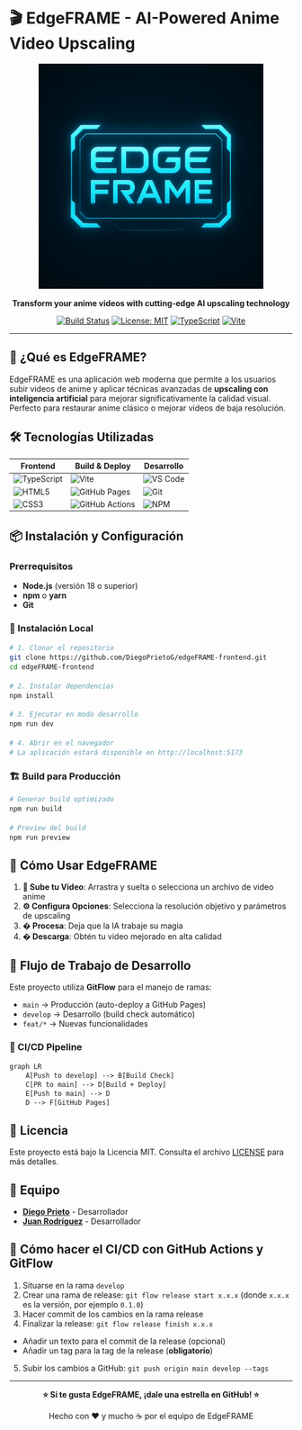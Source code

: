 # 🎬 EdgeFRAME - AI-Powered Anime Video Upscaling

<div align="center">

<img src=".github/assets/main_logo.png" alt="EdgeFRAME Logo" width="400">

**Transform your anime videos with cutting-edge AI upscaling technology**

[![Build Status](https://github.com/DiegoPrietoG/edgeFRAME-frontend/actions/workflows/deploy.yml/badge.svg)](https://github.com/DiegoPrietoG/edgeFRAME-frontend/actions)
[![License: MIT](https://img.shields.io/badge/License-MIT-yellow.svg)](https://opensource.org/licenses/MIT)
[![TypeScript](https://img.shields.io/badge/TypeScript-007ACC?logo=typescript&logoColor=white)](https://www.typescriptlang.org/)
[![Vite](https://img.shields.io/badge/Vite-646CFF?logo=vite&logoColor=white)](https://vitejs.dev/)

</div>

---

## 🌟 ¿Qué es EdgeFRAME?

EdgeFRAME es una aplicación web moderna que permite a los usuarios subir videos de anime y aplicar técnicas avanzadas de **upscaling con inteligencia artificial** para mejorar significativamente la calidad visual. Perfecto para restaurar anime clásico o mejorar videos de baja resolución.

## 🛠️ Tecnologías Utilizadas

<div align="center">

| Frontend | Build & Deploy | Desarrollo |
|----------|----------------|------------|
| ![TypeScript](https://img.shields.io/badge/TypeScript-007ACC?style=for-the-badge&logo=typescript&logoColor=white) | ![Vite](https://img.shields.io/badge/Vite-646CFF?style=for-the-badge&logo=vite&logoColor=white) | ![VS Code](https://img.shields.io/badge/VS%20Code-007ACC?style=for-the-badge&logo=visual-studio-code&logoColor=white) |
| ![HTML5](https://img.shields.io/badge/HTML5-E34F26?style=for-the-badge&logo=html5&logoColor=white) | ![GitHub Pages](https://img.shields.io/badge/GitHub%20Pages-181717?style=for-the-badge&logo=github&logoColor=white) | ![Git](https://img.shields.io/badge/Git-F05032?style=for-the-badge&logo=git&logoColor=white) |
| ![CSS3](https://img.shields.io/badge/CSS3-1572B6?style=for-the-badge&logo=css3&logoColor=white) | ![GitHub Actions](https://img.shields.io/badge/GitHub%20Actions-2088FF?style=for-the-badge&logo=github-actions&logoColor=white) | ![NPM](https://img.shields.io/badge/NPM-CB3837?style=for-the-badge&logo=npm&logoColor=white) |

</div>

## 📦 Instalación y Configuración

### Prerrequisitos

- **Node.js** (versión 18 o superior)
- **npm** o **yarn**
- **Git**

### 🔧 Instalación Local

```bash
# 1. Clonar el repositorio
git clone https://github.com/DiegoPrietoG/edgeFRAME-frontend.git
cd edgeFRAME-frontend

# 2. Instalar dependencias
npm install

# 3. Ejecutar en modo desarrollo
npm run dev

# 4. Abrir en el navegador
# La aplicación estará disponible en http://localhost:5173
```

### 🏗️ Build para Producción

```bash
# Generar build optimizado
npm run build

# Preview del build
npm run preview
```

## 🎯 Cómo Usar EdgeFRAME

1. **📁 Sube tu Video**: Arrastra y suelta o selecciona un archivo de video anime
2. **⚙️ Configura Opciones**: Selecciona la resolución objetivo y parámetros de upscaling
3. **� Procesa**: Deja que la IA trabaje su magia
4. **� Descarga**: Obtén tu video mejorado en alta calidad

## 🌊 Flujo de Trabajo de Desarrollo

Este proyecto utiliza **GitFlow** para el manejo de ramas:

- `main` → Producción (auto-deploy a GitHub Pages)
- `develop` → Desarrollo (build check automático)
- `feat/*` → Nuevas funcionalidades

### 🔄 CI/CD Pipeline

```mermaid
graph LR
    A[Push to develop] --> B[Build Check]
    C[PR to main] --> D[Build + Deploy]
    E[Push to main] --> D
    D --> F[GitHub Pages]
```

## 📄 Licencia

Este proyecto está bajo la Licencia MIT. Consulta el archivo [LICENSE](LICENSE) para más detalles.

## 👥 Equipo

- **[Diego Prieto](https://github.com/DiegoPrietoG)** - Desarrollador
- **[Juan Rodríguez](https://github.com/juanrguezsu7)** - Desarrollador

## 🌲 Cómo hacer el CI/CD con GitHub Actions y GitFlow

1. Situarse en la rama `develop`
2. Crear una rama de release: `git flow release start x.x.x` (donde `x.x.x` es la versión, por ejemplo `0.1.0`)
3. Hacer commit de los cambios en la rama release
4. Finalizar la release: `git flow release finish x.x.x`
- Añadir un texto para el commit de la release (opcional)
- Añadir un tag para la tag de la release (**obligatorio**)
5. Subir los cambios a GitHub: `git push origin main develop --tags`

---

<div align="center">

**⭐ Si te gusta EdgeFRAME, ¡dale una estrella en GitHub! ⭐**

Hecho con ❤️ y mucho ☕ por el equipo de EdgeFRAME

</div>